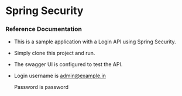 # Spring Security

### Reference Documentation

* This is a sample application with a Login API using Spring Security.
* Simply clone this project and run.
* The swagger UI is configured to test the API.
* Login username is admin@example.in

  Password is password
